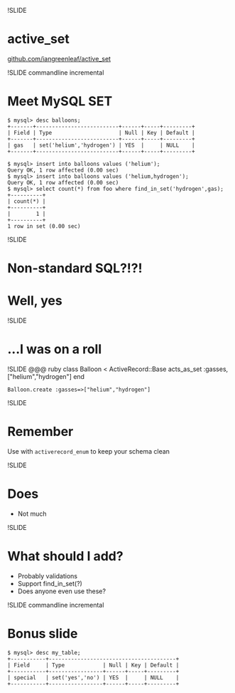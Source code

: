 !SLIDE
# active_set #

[github.com/iangreenleaf/active_set](https://github.com/iangreenleaf/active_set)

!SLIDE commandline incremental
# Meet MySQL SET #

    $ mysql> desc balloons;
    +-------+--------------------------+------+-----+---------+
    | Field | Type                     | Null | Key | Default |
    +-------+--------------------------+------+-----+---------+
    | gas   | set('helium','hydrogen') | YES  |     | NULL    |
    +-------+--------------------------+------+-----+---------+

    $ mysql> insert into balloons values ('helium');
    Query OK, 1 row affected (0.00 sec)
    $ mysql> insert into balloons values ('helium,hydrogen');
    Query OK, 1 row affected (0.00 sec)
    $ mysql> select count(*) from foo where find_in_set('hydrogen',gas);
    +----------+
    | count(*) |
    +----------+
    |        1 |
    +----------+
    1 row in set (0.00 sec)

!SLIDE
# Non-standard SQL?!?! #
# Well, yes #

!SLIDE
# ...I was on a roll #

!SLIDE
    @@@ ruby
    class Balloon < ActiveRecord::Base
      acts_as_set :gasses, ["helium","hydrogen"]
    end

    Balloon.create :gasses=>["helium","hydrogen"]

!SLIDE
# Remember #

Use with `activerecord_enum` to keep your schema clean

!SLIDE
# Does #
 * Not much

!SLIDE
# What should I add? #
 * Probably validations
 * Support find_in_set(?)
 * Does anyone even use these?

!SLIDE commandline incremental
# Bonus slide #

    $ mysql> desc my_table;
    +-----------+----------------------------------------+
    | Field     | Type            | Null | Key | Default |
    +-----------+-----------------+------+-----+---------+
    | special   | set('yes','no') | YES  |     | NULL    |
    +-----------+-----------------+------+-----+---------+
